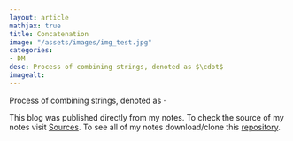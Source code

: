 ```yaml
---
layout: article
mathjax: true
title: Concatenation
image: "/assets/images/img_test.jpg"
categories:
- DM
desc: Process of combining strings, denoted as $\cdot$ 
imagealt: 
---
```


Process of combining strings, denoted as $\cdot$


































































































































































































































































































































































This blog was published directly from my notes.
To check the source of my notes visit [Sources](sources.html).
To see all of my notes download/clone this [repository](https://github.com/bovem/CS).